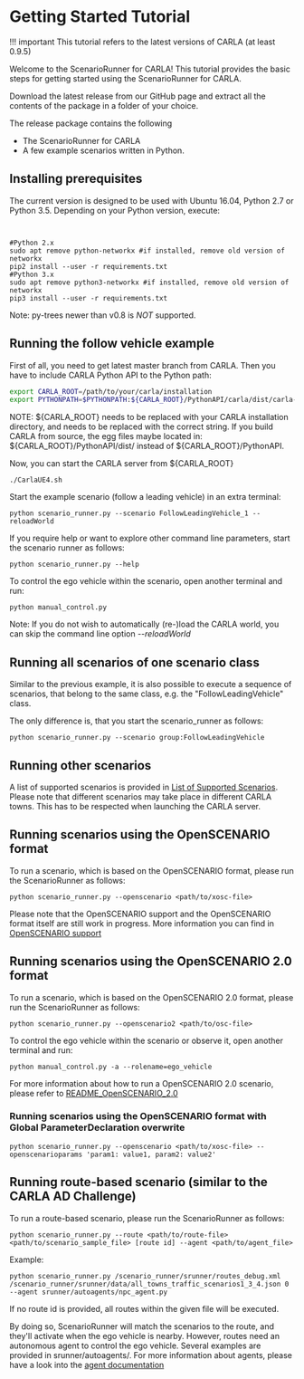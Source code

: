# Getting Started Tutorial

!!! important
    This tutorial refers to the latest versions of CARLA (at least 0.9.5)

Welcome to the ScenarioRunner for CARLA! This tutorial provides the basic steps
for getting started using the ScenarioRunner for CARLA.

Download the latest release from our GitHub page and extract all the contents of
the package in a folder of your choice.

The release package contains the following

  * The ScenarioRunner for CARLA
  * A few example scenarios written in Python.

## Installing prerequisites
The current version is designed to be used with Ubuntu 16.04, Python 2.7 or
Python 3.5. Depending on your Python version, execute:
```


#Python 2.x
sudo apt remove python-networkx #if installed, remove old version of networkx
pip2 install --user -r requirements.txt
#Python 3.x
sudo apt remove python3-networkx #if installed, remove old version of networkx
pip3 install --user -r requirements.txt
```
Note: py-trees newer than v0.8 is *NOT* supported.



## Running the follow vehicle example
First of all, you need to get latest master branch from CARLA. Then you have to
include CARLA Python API to the Python path:
```Bash
export CARLA_ROOT=/path/to/your/carla/installation
export PYTHONPATH=$PYTHONPATH:${CARLA_ROOT}/PythonAPI/carla/dist/carla-<VERSION>.egg:${CARLA_ROOT}/PythonAPI/carla/agents:${CARLA_ROOT}/PythonAPI/carla
```
NOTE: ${CARLA_ROOT} needs to be replaced with your CARLA installation directory,
      and <VERSION> needs to be replaced with the correct string.
      If you build CARLA from source, the egg files maybe located in:
      ${CARLA_ROOT}/PythonAPI/dist/ instead of ${CARLA_ROOT}/PythonAPI.

Now, you can start the CARLA server from ${CARLA_ROOT}
```
./CarlaUE4.sh
```

Start the example scenario (follow a leading vehicle) in an extra terminal:
```
python scenario_runner.py --scenario FollowLeadingVehicle_1 --reloadWorld
```

If you require help or want to explore other command line parameters, start the scenario
runner as follows:
```
python scenario_runner.py --help
```

To control the ego vehicle within the scenario, open another terminal and run:
```
python manual_control.py
```

Note: If you do not wish to automatically (re-)load the CARLA world, you can
skip the command line option _--reloadWorld_

## Running all scenarios of one scenario class
Similar to the previous example, it is also possible to execute a sequence of scenarios,
that belong to the same class, e.g. the "FollowLeadingVehicle" class.

The only difference is, that you start the scenario_runner as follows:
```
python scenario_runner.py --scenario group:FollowLeadingVehicle
```

## Running other scenarios
A list of supported scenarios is provided in
[List of Supported Scenarios](list_of_scenarios.md). Please note that
different scenarios may take place in different CARLA towns. This has to be
respected when launching the CARLA server.

## Running scenarios using the OpenSCENARIO format
To run a scenario, which is based on the OpenSCENARIO format, please run the ScenarioRunner as follows:
```
python scenario_runner.py --openscenario <path/to/xosc-file>
```
Please note that the OpenSCENARIO support and the OpenSCENARIO format itself are still work in progress.
More information you can find in [OpenSCENARIO support](openscenario_support.md)

## Running scenarios using the OpenSCENARIO 2.0 format
To run a scenario, which is based on the OpenSCENARIO 2.0 format, please run the ScenarioRunner as follows:
```
python scenario_runner.py --openscenario2 <path/to/osc-file>
```

To control the ego vehicle within the scenario or observe it, open another terminal and run:
```
python manual_control.py -a --rolename=ego_vehicle
```

For more information about how to run a OpenSCENARIO 2.0 scenario, please refer to [README_OpenSCENARIO_2.0](README_OpenSCENARIO_2.0.md)

### Running scenarios using the OpenSCENARIO format with Global ParameterDeclaration overwrite
```
python scenario_runner.py --openscenario <path/to/xosc-file> --openscenarioparams 'param1: value1, param2: value2'
```

## Running route-based scenario (similar to the CARLA AD Challenge)
To run a route-based scenario, please run the ScenarioRunner as follows:
```
python scenario_runner.py --route <path/to/route-file> <path/to/scenario_sample_file> [route id] --agent <path/to/agent_file>
```
Example:
```
python scenario_runner.py /scenario_runner/srunner/routes_debug.xml /scenario_runner/srunner/data/all_towns_traffic_scenarios1_3_4.json 0 --agent srunner/autoagents/npc_agent.py
```

If no route id is provided, all routes within the given file will be executed.


By doing so, ScenarioRunner will match the scenarios to the route, and they'll activate when the ego vehicle is nearby. However, routes need an autonomous agent to control the ego vehicle. Several examples are provided in srunner/autoagents/. For more information about agents, please have a look into the [agent documentation](agent_evaluation.md)

